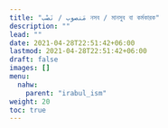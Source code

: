 ```yaml
---
title: "مَنصوب / نَصْب নসব / মানসুব বা কর্মকারক"
description: ""
lead: ""
date: 2021-04-28T22:51:42+06:00
lastmod: 2021-04-28T22:51:42+06:00
draft: false
images: []
menu: 
  nahw:
    parent: "irabul_ism"
weight: 20
toc: true
---
```



